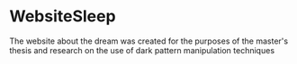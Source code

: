 # WebsiteSleep
The website about the dream was created for the purposes of the master's thesis and research on the use of dark pattern manipulation techniques
